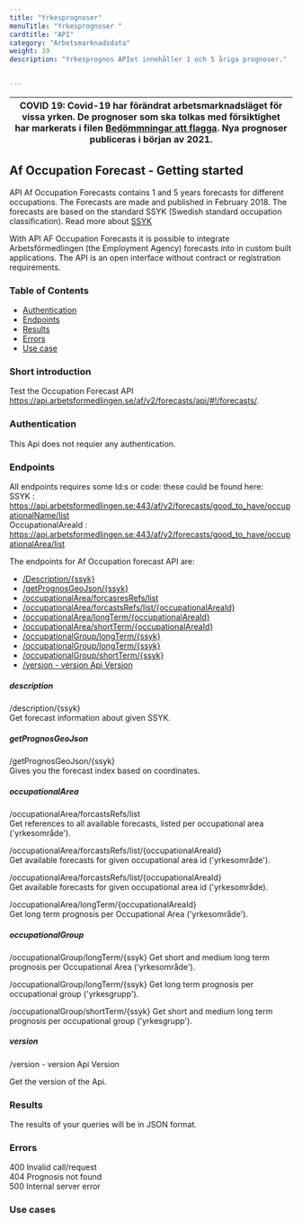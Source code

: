 ```yaml
---
title: "Yrkesprognoser"
menuTitle: "Yrkesprognoser "
cardtitle: "API"
category: "Arbetsmarknadsdata"
weight: 19
description: "Yrkesprognos APIet innehåller 1 och 5 åriga prognoser."


---
```

| COVID 19: Covid-19 har förändrat arbetsmarknadsläget för vissa yrken. De prognoser som ska tolkas med försiktighet har markerats i filen [Bedömmningar att flagga](/files/covid.csv). Nya prognoser publiceras i början av 2021.   |
| --- |


## Af Occupation Forecast - Getting started

API Af Occupation Forecasts contains 1 and 5 years forecasts for different occupations. The Forecasts are made and published in February 2018.
The forecasts are based on the standard SSYK (Swedish standard occupation classification). Read more about <a href="http://www.scb.se/dokumentation/klassifikationer-och-standarder/standard-for-svensk-yrkesklassificering-ssyk/" target="_blank">SSYK</a>

With API AF Occupation Forecasts it is possible to integrate Arbetsförmedlingen (the Employment Agency) forecasts into in custom built applications.
The API is an open interface without contract or registration requirements.


### Table of Contents

* [Authentication](#authentication)
* [Endpoints](#endpoints)
* [Results](#results)
* [Errors](#errors)
* [Use case](#use-case)




### Short introduction
Test the Occupation Forecast API <a href="https://api.arbetsformedlingen.se/af/v2/forecasts/api/#!/forecasts/" target="_blank"> https://api.arbetsformedlingen.se/af/v2/forecasts/api/#!/forecasts/</a>.


### Authentication

This Api does not requier any authentication.



### Endpoints
All endpoints requires some Id:s or code: these could be found here:  
SSYK : https://api.arbetsformedlingen.se:443/af/v2/forecasts/good_to_have/occupationalName/list  
OccupationalAreaId : https://api.arbetsformedlingen.se:443/af/v2/forecasts/good_to_have/occupationalArea/list


The endpoints for Af Occupation forecast API are:

* [/Description/{ssyk}](#description) 
* [/getPrognosGeoJson/{ssyk}](#getprognosgeojson) 
* [/occupationalArea/forcasresRefs/list](#occupationalarea) 
* [/occupationalArea/forcastsRefs/list/{occupationalAreaId}](#occupationalarea) 
* [/occupationalArea/longTerm/{occupationalAreaId}](#occupationalarea) 
* [/occupationalArea/shortTerm/{occupationalAreaId}](#occupationalarea) 
* [/occupationalGroup/longTerm/{ssyk}](#occupationalgroup)
* [/occupationalGroup/longTerm/{ssyk}](#occupationalgroup)
* [/occupationalGroup/shortTerm/{ssyk}](#occupationalgroup)
* [/version - version Api Version](#version)


##### description
/description/{ssyk}  
Get forecast information about given SSYK.


##### getPrognosGeoJson
/getPrognosGeoJson/{ssyk}  
Gives you the forecast index based on coordinates.

##### occupationalArea
 
/occupationalArea/forcastsRefs/list  
Get references to all available forecasts, listed per occupational area ('yrkesområde').

/occupationalArea/forcastsRefs/list/{occupationalAreaId}  
Get available forecasts for given occupational area id ('yrkesområde').

/occupationalArea/forcastsRefs/list/{occupationalAreaId}  
Get available forecasts for given occupational area id ('yrkesområde).

/occupationalArea/longTerm/{occupationalAreaId}  
Get long term prognosis per Occupational Area ('yrkesområde').

##### occupationalGroup
/occupationalGroup/longTerm/{ssyk}
Get short and medium long term prognosis per Occupational Area ('yrkesområde').

/occupationalGroup/longTerm/{ssyk}
Get long term prognosis per occupational group ('yrkesgrupp').

/occupationalGroup/shortTerm/{ssyk}
Get short and medium long term prognosis per occupational group ('yrkesgrupp').

##### version
/version - version Api Version

Get the version of the Api.



### Results

The results of your queries will be in JSON format. 

### Errors

400 Invalid call/request  
404 Prognosis not found  
500 Internal server error  


### Use cases

